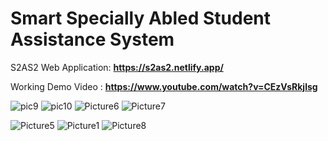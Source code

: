 # Smart Specially Abled Student Assistance System

S2AS2 Web Application: **https://s2as2.netlify.app/**


Working Demo Video : **https://www.youtube.com/watch?v=CEzVsRkjlsg**


![pic9](https://github.com/adarshjha7/S2-AS2/assets/98156564/3db4034b-d7b1-4642-8cc8-01cc9c8ef203)
![pic10](https://github.com/adarshjha7/S2-AS2/assets/98156564/b84d26ed-c809-4325-93fb-a179d1d044bd)
![Picture6](https://github.com/adarshjha7/S2-AS2/assets/98156564/d6bf4d78-b448-42d8-8006-7fffe67a019a)
![Picture7](https://github.com/adarshjha7/S2-AS2/assets/98156564/32b9da66-2dc1-45d8-8146-1df55a17debc)

![Picture5](https://github.com/adarshjha7/S2-AS2/assets/98156564/0566aa0d-2c52-4871-b61a-708db13c7852)
![Picture1](https://github.com/adarshjha7/S2-AS2/assets/98156564/1138653b-621e-4227-b3ed-7622e784adb7)
![Picture8](https://github.com/adarshjha7/S2-AS2/assets/98156564/2a86c0b4-da62-4361-90f9-d54ce621ffc7)

